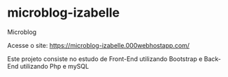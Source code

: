 # microblog-izabelle
Microblog

Acesse o site:
https://microblog-izabelle.000webhostapp.com/

Este projeto consiste no estudo de Front-End utilizando Bootstrap e Back-End utilizando Php e mySQL
